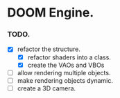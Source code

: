 # DOOM Engine.

### TODO.
- [x] refactor the structure.
    - [x] refactor shaders into a class.
    - [x] create the VAOs and VBOs
- [ ] allow rendering multiple objects.
- [ ] make rendering objects dynamic.
- [ ] create a 3D camera.
